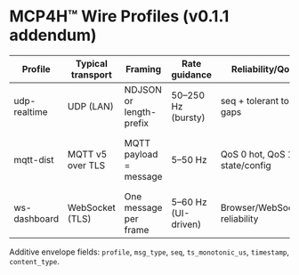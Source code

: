 # MCP4H™ Wire Profiles (v0.1.1 addendum)

| Profile        | Typical transport | Framing                 | Rate guidance       | Reliability/QoS                       | Intended use                           |
|----------------|-------------------|-------------------------|---------------------|---------------------------------------|-----------------------------------------|
| udp-realtime   | UDP (LAN)         | NDJSON or length-prefix | 50–250 Hz (bursty) | seq + tolerant to gaps                | Haptics, LEDs, wheels, realtime cues    |
| mqtt-dist      | MQTT v5 over TLS  | MQTT payload = message  | 5–50 Hz             | QoS 0 hot, QoS 1 state/config         | Cross-device routing / remote relays    |
| ws-dashboard   | WebSocket (TLS)   | One message per frame   | 5–60 Hz (UI-driven) | Browser/WebSocket reliability         | Browser dashboards / visualizations     |

Additive envelope fields: `profile`, `msg_type`, `seq`, `ts_monotonic_us`, `timestamp`, `content_type`.
